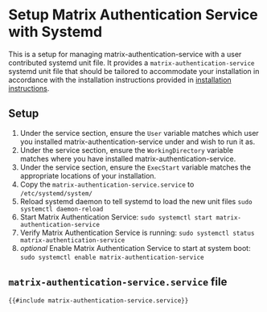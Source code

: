 # Setup Matrix Authentication Service with Systemd

This is a setup for managing matrix-authentication-service with a user
contributed systemd unit file. It provides a `matrix-authentication-service`
systemd unit file that should be tailored to accommodate your installation
in accordance with the installation instructions provided in
[installation instructions](../installation.md).

## Setup

1. Under the service section, ensure the `User` variable matches which user
you installed matrix-authentication-service under and wish to run it as.
1. Under the service section, ensure the `WorkingDirectory` variable matches
where you have installed matrix-authentication-service.
1. Under the service section, ensure the `ExecStart` variable matches the
appropriate locations of your installation.
1. Copy the `matrix-authentication-service.service` to `/etc/systemd/system/`
1. Reload systemd daemon to tell systemd to load the new unit files
`sudo systemctl daemon-reload`
1. Start Matrix Authentication Service: `sudo systemctl start matrix-authentication-service`
1. Verify Matrix Authentication Service is running:
`sudo systemctl status matrix-authentication-service`
1. *optional* Enable Matrix Authentication Service to start at system boot:
`sudo systemctl enable matrix-authentication-service`

## `matrix-authentication-service.service` file

```
{{#include matrix-authentication-service.service}}
```
